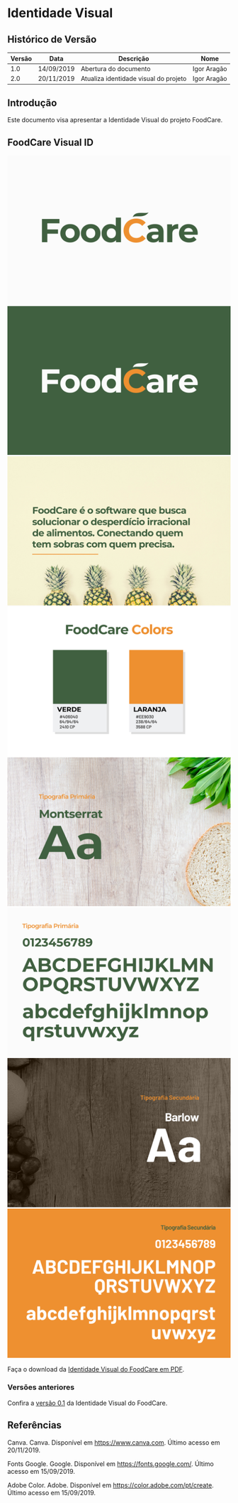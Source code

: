 # Identidade Visual

## Histórico de Versão

|Versão|Data|Descrição|Nome|
|---|---|---|---|
|1.0|14/09/2019|Abertura do documento|Igor Aragão|
|2.0|20/11/2019|Atualiza identidade visual do projeto|Igor Aragão|

## Introdução

Este documento visa apresentar a Identidade Visual do projeto FoodCare.

## FoodCare Visual ID

![1](img/id_visual-1.png)
![2](img/id_visual-2.png)
![3](img/id_visual-3.png)
![4](img/id_visual-4.png)
![5](img/id_visual-5.png)
![6](img/id_visual-6.png)
![7](img/id_visual-7.png)
![8](img/id_visual-8.png)

Faça o download da [Identidade Visual do FoodCare em PDF](../assets/IDVisual-FoodCare.pdf).

### Versões anteriores

Confira a [versão 0.1](old/id-visual-old.md) da Identidade Visual do FoodCare.

## Referências

Canva. Canva. Disponível em <https://www.canva.com>. Último acesso em 20/11/2019.

Fonts Google. Google. Disponível em <https://fonts.google.com/>. Último acesso em 15/09/2019.

Adobe Color. Adobe. Disponível em <https://color.adobe.com/pt/create>. Último acesso em 15/09/2019.
